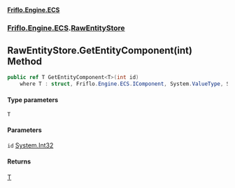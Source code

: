 #### [Friflo.Engine.ECS](index.md#'index')
### [Friflo.Engine.ECS](Friflo.Engine.ECS.md#'Friflo.Engine.ECS').[RawEntityStore](RawEntityStore.md#'Friflo.Engine.ECS.RawEntityStore')

## RawEntityStore.GetEntityComponent<T>(int) Method

```csharp
public ref T GetEntityComponent<T>(int id)
    where T : struct, Friflo.Engine.ECS.IComponent, System.ValueType, System.ValueType;
```
#### Type parameters

<a name='Friflo.Engine.ECS.RawEntityStore.GetEntityComponent_T_(int).T'></a>

`T`
#### Parameters

<a name='Friflo.Engine.ECS.RawEntityStore.GetEntityComponent_T_(int).id'></a>

`id` [System.Int32](https://docs.microsoft.com/en-us/dotnet/api/System.Int32#'System.Int32')

#### Returns
[T](RawEntityStore.GetEntityComponent_T_(int).md#Friflo.Engine.ECS.RawEntityStore.GetEntityComponent_T_(int).T#'Friflo.Engine.ECS.RawEntityStore.GetEntityComponent<T>(int).T')